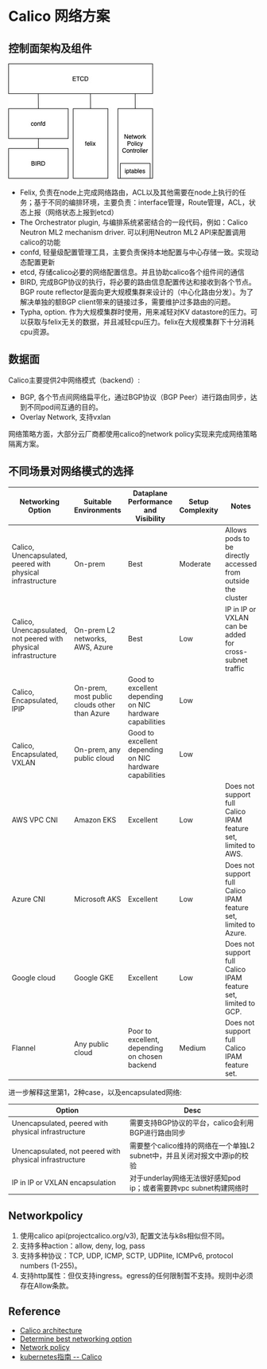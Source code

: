# Calico 网络方案

## 控制面架构及组件

![calico-components](./images/calico-component.jpg)

- Felix, 负责在node上完成网络路由，ACL以及其他需要在node上执行的任务；基于不同的编排环境，主要负责：interface管理，Route管理，ACL，状态上报（网络状态上报到etcd）
- The Orchestrator plugin, 与编排系统紧密结合的一段代码，例如：Calico Neutron ML2 mechanism driver. 可以利用Neutron ML2 API来配置调用calico的功能
- confd, 轻量级配置管理工具，主要负责保持本地配置与中心存储一致。实现动态配置更新
- etcd, 存储calico必要的网络配置信息。并且协助calico各个组件间的通信
- BIRD, 完成BGP协议的执行，将必要的路由信息配置传达和接收到各个节点。BGP route reflector是面向更大规模集群来设计的（中心化路由分发）。为了解决单独的额BGP client带来的链接过多，需要维护过多路由的问题。
- Typha, option. 作为大规模集群时使用，用来减轻对KV datastore的压力。可以获取与felix无关的数据，并且减轻cpu压力。felix在大规模集群下十分消耗cpu资源。

## 数据面

Calico主要提供2中网络模式（backend）:

- BGP, 各个节点间网络扁平化，通过BGP协议（BGP Peer）进行路由同步，达到不同pod间互通的目的。
- Overlay Network, 支持vxlan

网络策略方面，大部分云厂商都使用calico的network policy实现来完成网络策略隔离方案。

## 不同场景对网络模式的选择

Networking Option | Suitable Environments | Dataplane Performance and Visibility | Setup Complexity | Notes
-----|------|-------|-------|-----
Calico, Unencapsulated, peered with physical infrastructure | On-prem | Best | Moderate | Allows pods to be directly accessed from outside the cluster
Calico, Unencapsulated, not peered with physical infrastructure | On-prem L2 networks, AWS, Azure | Best | Low | IP in IP or VXLAN can be added for cross-subnet traffic
Calico, Encapsulated, IPIP | On-prem, most public clouds other than Azure | Good to excellent depending on NIC hardware capabilities | Low |  
Calico, Encapsulated, VXLAN | On-prem, any public cloud | Good to excellent depending on NIC hardware capabilities | Low |  
AWS VPC CNI | Amazon EKS | Excellent | Low | Does not support full Calico IPAM feature set, limited to AWS.
Azure CNI | Microsoft AKS | Excellent | Low | Does not support full Calico IPAM feature set, limited to Azure.
Google cloud | Google GKE | Excellent | Low | Does not support full Calico IPAM feature set, limited to GCP.
Flannel | Any public cloud | Poor to excellent, depending on chosen backend | Medium | Does not support full Calico IPAM feature set.

进一步解释这里第1，2种case，以及encapsulated网络:

Option | Desc
-------|------
Unencapsulated, peered with physical infrastructure | 需要支持BGP协议的平台，calico会利用BGP进行路由同步
Unencapsulated, not peered with physical infrastructure | 需要整个calico维持的网络在一个单独L2 subnet中，并且关闭对报文中源ip的校验
IP in IP or VXLAN encapsulation | 对于underlay网络无法很好感知pod ip；或者需要跨vpc subnet构建网络时

## Networkpolicy

1. 使用calico api(projectcalico.org/v3), 配置文法与k8s相似但不同。
2. 支持多种action：allow, deny, log, pass
3. 支持多种协议：TCP, UDP, ICMP, SCTP, UDPlite, ICMPv6, protocol numbers (1-255)。
4. 支持http属性：但仅支持ingress。egress的任何限制暂不支持。规则中必须存在Allow条款。


## Reference

- [Calico architecture](https://docs.projectcalico.org/reference/architecture/overview)
- [Determine best networking option](https://docs.projectcalico.org/networking/determine-best-networking)
- [Network policy](https://docs.projectcalico.org/reference/resources/networkpolicy)
- [kubernetes指南 -- Calico](https://feisky.gitbooks.io/kubernetes/network/calico/calico.html)